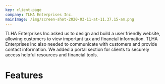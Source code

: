 ```yaml
---
key: client-page
company: TLHA Enterprises Inc.
mainImage: /img/screen-shot-2020-03-11-at-11.37.15-am.png
---
```

TLHA Enterprises Inc asked us to design and build a user friendly website, allowing customers to view important tax and financial information. TLHA Enterprises Inc also needed to communicate with customers and provide contact information. We added a portal section for clients to securely access helpful resources and financial tools. 

# Features



#
